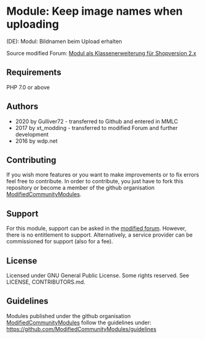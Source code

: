 # Module: Keep image names when uploading
(DE): Modul: Bildnamen beim Upload erhalten

Source modified Forum: [Modul als Klassenerweiterung für Shopversion 2.x](https://www.modified-shop.org/forum/index.php?topic=15464.msg332688#msg332688)

## Requirements
PHP 7.0 or above

## Authors
- 2020 by Gulliver72 - transferred to Github and entered in MMLC 
- 2017 by xt_modding - transferred to modified Forum and further development
- 2016 by wdp.net

## Contributing
If you wish more features or you want to make improvements or to fix errors feel free to contribute. In order to contribute, you just have to fork this repository or become a member of the github organisation [ModifiedCommunityModules](https://github.com/ModifiedCommunityModules).


## Support
For this module, support can be asked in the [modified forum](https://www.modified-shop.org/forum/). However, there is no entitlement to support. Alternatively, a service provider can be commissioned for support (also for a fee).

## License
Licensed under GNU General Public License. Some rights reserved. See LICENSE, CONTRIBUTORS.md.

## Guidelines
Modules published under the github organisation [ModifiedCommunityModules](https://github.com/) follow the guidelines under: https://github.com/ModifiedCommunityModules/guidelines

